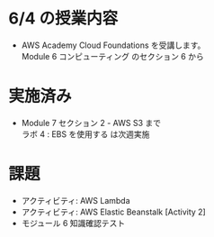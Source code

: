 # 6/4 の授業内容
- AWS Academy Cloud Foundations を受講します。  
  Module 6 コンピューティング のセクション 6 から

# 実施済み
- Module 7 セクション 2 - AWS S3 まで  
    ラボ 4 : EBS を使用する は次週実施

# 課題
- アクティビティ: AWS Lambda
- アクティビティ: AWS Elastic Beanstalk [Activity 2]
- モジュール 6 知識確認テスト
